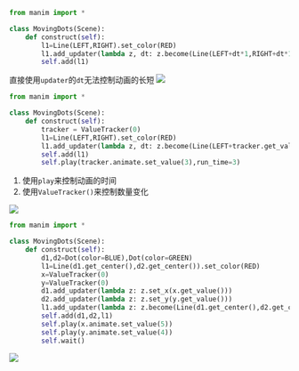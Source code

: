 

```python
from manim import *

class MovingDots(Scene):
    def construct(self):
        l1=Line(LEFT,RIGHT).set_color(RED)
        l1.add_updater(lambda z, dt: z.become(Line(LEFT+dt*1,RIGHT+dt*1).set_color(YELLOW)))
        self.add(l1)
```
直接使用`updater`的`dt`无法控制动画的长短
![](./manim_mobject_Line/2.gif)


```python
from manim import *

class MovingDots(Scene):
    def construct(self):
        tracker = ValueTracker(0)
        l1=Line(LEFT,RIGHT).set_color(RED)
        l1.add_updater(lambda z, dt: z.become(Line(LEFT+tracker.get_value(),RIGHT+tracker.get_value())))
        self.add(l1)
        self.play(tracker.animate.set_value(3),run_time=3)
```
1. 使用`play`来控制动画的时间
2. 使用`ValueTracker()`来控制数量变化



![](./manim_mobject_Line/3.gif)






```python
from manim import *

class MovingDots(Scene):
    def construct(self):
        d1,d2=Dot(color=BLUE),Dot(color=GREEN)
        l1=Line(d1.get_center(),d2.get_center()).set_color(RED)
        x=ValueTracker(0)
        y=ValueTracker(0)
        d1.add_updater(lambda z: z.set_x(x.get_value()))
        d2.add_updater(lambda z: z.set_y(y.get_value()))
        l1.add_updater(lambda z: z.become(Line(d1.get_center(),d2.get_center())))
        self.add(d1,d2,l1)
        self.play(x.animate.set_value(5))
        self.play(y.animate.set_value(4))
        self.wait()
```


![](./manim_mobject_Line/1.gif)